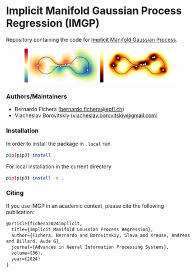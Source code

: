 # Implicit Manifold Gaussian Process Regression (IMGP)
Repository containing the code for [Implicit Manifold Gaussian Process](https://arxiv.org/abs/2310.19390).

<p align="center">
  <img width="40%" src="media/1d_mean_hybrid.png">
  <img width="40%" src="media/1d_std_hybrid.png">
</p>   

### Authors/Maintainers
- Bernardo Fichera (bernardo.fichera@epfl.ch)
- Viacheslav Borovitskiy (viacheslav.borovitskiy@gmail.com)

### Installation
In order to install the package in `.local` run
```sh
pip(pip3) install .
```
For local installation in the current directory
```sh
pip(pip3) install -e .
```

### Citing
If you use IMGP in an academic context, please cite the following publication:
```
@article{fichera2024implicit,
  title={Implicit Manifold Gaussian Process Regression},
  author={Fichera, Bernardo and Borovitskiy, Slava and Krause, Andreas and Billard, Aude G},
  journal={Advances in Neural Information Processing Systems},
  volume={36},
  year={2024}
}
```